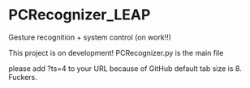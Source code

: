 # PCRecognizer_LEAP
Gesture recognition + system control (on work!!)

This project is on development!
PCRecognizer.py is the main file

please add ?ts=4 to your URL because of GitHub default tab size is 8. Fuckers.
